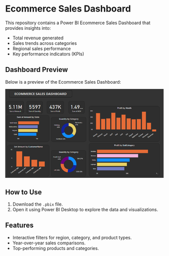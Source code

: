 # Ecommerce Sales Dashboard

This repository contains a Power BI Ecommerce Sales Dashboard that provides insights into:
- Total revenue generated
- Sales trends across categories
- Regional sales performance
- Key performance indicators (KPIs)

## Dashboard Preview
Below is a preview of the Ecommerce Sales Dashboard:

![Ecommerce Sales Dashboard](Ecommerce%20Sales%20Dashboard.png)

## How to Use
1. Download the `.pbix` file.
2. Open it using Power BI Desktop to explore the data and visualizations.

## Features
- Interactive filters for region, category, and product types.
- Year-over-year sales comparisons.
- Top-performing products and categories.


